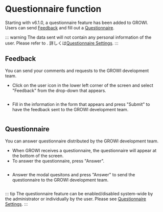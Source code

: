 # Questionnaire function

Starting with v6.1.0, a questionnaire feature has been added to GROWI. Users can send [Feedback](/en/guide/features/questionnaire.html#feedback) and fill out a [Questionnaire](/en/guide/features/questionnaire.html#questionnaire).


::: warning
The data sent will not contain any personal information of the user. Please refer to .
詳しくは[Questionnaire Settings](/en/admin-guide/management-cookbook/app-settings.html#questionnaire-settings).
:::

## Feedback

You can send your comments and requests to the GROWI development team.

- Click on the user icon in the lower left corner of the screen and select "Feedback" from the drop-down that appears.

<img :src="$withBase('/assets/images/en/questionnaire_feedback.png')" alt="">

- Fill in the information in the form that appears and press "Submit" to have the feedback sent to the GROWI development team.

<img :src="$withBase('/assets/images/en/questionnaire_form.png')" alt="">

## Questionnaire

You can answer questionnaire distributed by the GROWI development team.

- When GROWI receives a questionnaire, the questionnaire will appear at the bottom of the screen.
- To answer the questionnaire, press "Answer".

<img :src="$withBase('/assets/images/questionnaire_cron.png')" alt="">

- Answer the modal quesitons and press "Answer" to send the questionnaire to the GROWI development team.

<img :src="$withBase('/assets/images/questionnaire_cron_form.png')" alt="">

::: tip
The questionnaire feature can be enabled/disabled system-wide by the administrator or individually by the user. Please see [Questionnaire Settings](/en/admin-guide/management-cookbook/app-settings.html#questionnaire-settings).
:::
